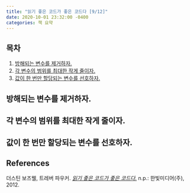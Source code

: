 ```yaml
---
title: "읽기 좋은 코드가 좋은 코드다 [9/12]"
date: 2020-10-01 23:32:00 -0400
categories: 책 요약
---
```


## 목차
  1. [방해되는 변수를 제거하자.](#방해되는-변수를-제거하라.)
  2. [각 변수의 범위를 최대한 작게 줄이자.](#각-변수의-범위를-최대한-작게-줄여라.)
  3. [값이 한 번만 할당되는 변수를 선호하자.](#값이-한-번만-할당되는-변수를-선호하라.)

## 방해되는 변수를 제거하자.

## 각 변수의 범위를 최대한 작게 줄이자.

## 값이 한 번만 할당되는 변수를 선호하자.


## References
더스틴 보즈웰, 트레버 파우커. [_읽기 좋은 코드가 좋은 코드다._](http://www.yes24.com/Product/Goods/6692314?scode=032&OzSrank=1) n.p.: 한빛미디어(주), 2012.
